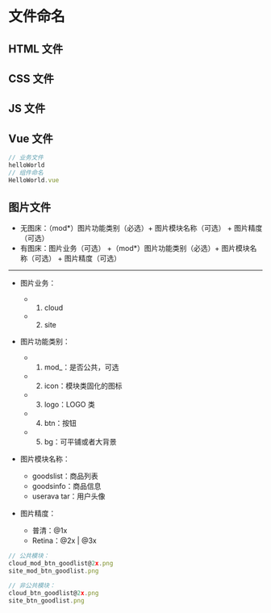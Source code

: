 # 文件命名

## HTML 文件

## CSS 文件

## JS 文件

## Vue 文件

```js
// 业务文件
helloWorld
// 组件命名
HelloWorld.vue
```

## 图片文件

- 无图床：（mod\*）图片功能类别（必选）+ 图片模块名称（可选） + 图片精度（可选）
- 有图床：图片业务（可选） +（mod\*）图片功能类别（必选）+ 图片模块名称（可选） + 图片精度（可选）

---

- 图片业务：
  - 1. cloud
  - 2. site
- 图片功能类别：

  - 1. mod\_：是否公共，可选
  - 2. icon：模块类固化的图标
  - 3. logo：LOGO 类
  - 4. btn：按钮
  - 5. bg：可平铺或者大背景

- 图片模块名称：

  - goodslist：商品列表
  - goodsinfo：商品信息
  - userava tar：用户头像

- 图片精度：
  - 普清：@1x
  - Retina：@2x | @3x

```js
// 公共模块：
cloud_mod_btn_goodlist@2x.png
site_mod_btn_goodlist.png

// 非公共模块：
cloud_btn_goodlist@2x.png
site_btn_goodlist.png
```
